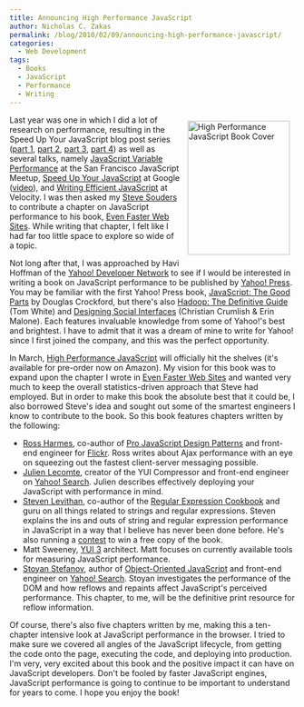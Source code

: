 ```yaml
---
title: Announcing High Performance JavaScript
author: Nicholas C. Zakas
permalink: /blog/2010/02/09/announcing-high-performance-javascript/
categories:
  - Web Development
tags:
  - Books
  - JavaScript
  - Performance
  - Writing
---
```

[<img style="padding:10px" src="http://i764.photobucket.com/albums/xx289/nzakas/nczonline/hpjs_big.png" alt="High Performance JavaScript Book Cover" width="180" height="236" align="right" />][1]Last year was one in which I did a lot of research on performance, resulting in the Speed Up Your JavaScript blog post series ([part 1][2], [part 2][3], [part 3][4], [part 4][5]) as well as several talks, namely [JavaScript Variable Performance][6] at the San Francisco JavaScript Meetup, [Speed Up Your JavaScript][7] at Google ([video][8]), and [Writing Efficient JavaScript][9] at Velocity. I was then asked my [Steve Souders][10] to contribute a chapter on JavaScript performance to his book, [Even Faster Web Sites][11]. While writing that chapter, I felt like I had far too little space to explore so wide of a topic.

Not long after that, I was approached by Havi Hoffman of the [Yahoo! Developer Network][12] to see if I would be interested in writing a book on JavaScript performance to be published by [Yahoo! Press][13]. You may be familiar with the first Yahoo! Press book, [JavaScript: The Good Parts][14] by Douglas Crockford, but there's also [Hadoop: The Definitive Guide][15] (Tom White) and [Designing Social Interfaces][16] (Christian Crumlish & Erin Malone). Each features invaluable knowledge from some of Yahoo!'s best and brightest. I have to admit that it was a dream of mine to write for Yahoo! since I first joined the company, and this was the perfect opportunity.

In March, [High Performance JavaScript][1] will officially hit the shelves (it's available for pre-order now on Amazon). My vision for this book was to expand upon the chapter I wrote in [Even Faster Web Sites][11] and wanted very much to keep the overall statistics-driven approach that Steve had employed. But in order to make this book the absolute best that it could be, I also borrowed Steve's idea and sought out some of the smartest engineers I know to contribute to the book. So this book features chapters written by the following:

  * [Ross Harmes][17], co-author of [Pro JavaScript Design Patterns][18] and front-end engineer for [Flickr][19]. Ross writes about Ajax performance with an eye on squeezing out the fastest client-server messaging possible.
  * [Julien Lecomte][20], creator of the YUI Compressor and front-end engineer on [Yahoo! Search][21]. Julien describes effectively deploying your JavaScript with performance in mind.
  * [Steven Levithan][22], co-author of the [Regular Expression Cookbook][23] and guru on all things related to strings and regular expressions. Steven explains the ins and outs of string and regular expression performance in JavaScript in a way that I believe has never been done before. He's also running a [contest][24] to win a free copy of the book.
  * Matt Sweeney, [YUI 3][25] architect. Matt focuses on currently available tools for measuring JavaScript performance.
  * [Stoyan Stefanov][26], author of [Object-Oriented JavaScript][27] and front-end engineer on [Yahoo! Search][21]. Stoyan investigates the performance of the DOM and how reflows and repaints affect JavaScript's perceived performance. This chapter, to me, will be the definitive print resource for reflow information.

Of course, there's also five chapters written by me, making this a ten-chapter intensive look at JavaScript performance in the browser. I tried to make sure we covered all angles of the JavaScript lifecycle, from getting the code onto the page, executing the code, and deploying into production. I'm very, very excited about this book and the positive impact it can have on JavaScript developers. Don't be fooled by faster JavaScript engines, JavaScript performance is going to continue to be important to understand for years to come. I hope you enjoy the book!

 [1]: http://www.amazon.com/gp/product/059680279X?ie=UTF8&tag=nczonline-20&linkCode=as2&camp=1789&creative=390957&creativeASIN=059680279X
 [2]: https://humanwhocodes.com/blog/2009/01/13/speed-up-your-javascript-part-1/
 [3]: https://humanwhocodes.com/blog/2009/01/20/speed-up-your-javascript-part-2/
 [4]: https://humanwhocodes.com/blog/2009/01/27/speed-up-your-javascript-part-3/
 [5]: https://humanwhocodes.com/blog/2009/02/03/speed-up-your-javascript-part-4/
 [6]: http://www.slideshare.net/nzakas/java-script-variable-performance-presentation
 [7]: http://www.slideshare.net/nzakas/speed-up-your-javascript
 [8]: http://www.youtube.com/watch?v=mHtdZgou0qU
 [9]: http://www.slideshare.net/nzakas/writing-efficient-javascript
 [10]: http://www.stevesouders.com
 [11]: http://www.amazon.com/gp/product/0596522304?ie=UTF8&tag=nczonline-20&link_code=as3&camp=211189&creative=373489&creativeASIN=0596522304
 [12]: http://developer.yahoo.com
 [13]: http://developer.yahoo.com/yahoopress/
 [14]: http://www.amazon.com/gp/product/0596517742?ie=UTF8&tag=nczonline-20&linkCode=as2&camp=1789&creative=390957&creativeASIN=0596517742
 [15]: http://www.amazon.com/gp/product/0596521979?ie=UTF8&tag=nczonline-20&linkCode=as2&camp=1789&creative=390957&creativeASIN=0596521979
 [16]: http://www.amazon.com/gp/product/0596154925?ie=UTF8&tag=nczonline-20&linkCode=as2&camp=1789&creative=390957&creativeASIN=0596154925
 [17]: http://techfoolery.com/
 [18]: http://www.amazon.com/gp/product/159059908X?ie=UTF8&tag=nczonline-20&linkCode=as2&camp=1789&creative=390957&creativeASIN=159059908X
 [19]: http://www.flickr.com
 [20]: http://www.julienlecomte.net/
 [21]: http://search.yahoo.com
 [22]: http://blog.stevenlevithan.com/
 [23]: http://www.amazon.com/gp/product/0596520689?ie=UTF8&tag=nczonline-20&linkCode=as2&camp=1789&creative=390957&creativeASIN=0596520689
 [24]: http://blog.stevenlevithan.com/archives/high-performance-javascript
 [25]: http://developer.yahoo.com/yui/3/
 [26]: http://www.phpied.com
 [27]: http://www.amazon.com/gp/product/1847194141?ie=UTF8&tag=nczonline-20&linkCode=as2&camp=1789&creative=390957&creativeASIN=1847194141

